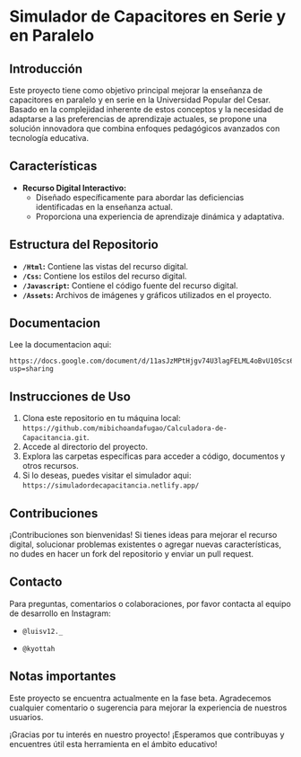 # Simulador de Capacitores en Serie y en Paralelo

## Introducción

Este proyecto tiene como objetivo principal mejorar la enseñanza de capacitores en paralelo y en serie en la Universidad Popular del Cesar. Basado en la complejidad inherente de estos conceptos y la necesidad de adaptarse a las preferencias de aprendizaje actuales, se propone una solución innovadora que combina enfoques pedagógicos avanzados con tecnología educativa.

## Características

- **Recurso Digital Interactivo:**
  - Diseñado específicamente para abordar las deficiencias identificadas en la enseñanza actual.
  - Proporciona una experiencia de aprendizaje dinámica y adaptativa.

## Estructura del Repositorio

- **`/Html`:** Contiene las vistas del recurso digital.
- **`/Css`:** Contiene los estilos del recurso digital.
- **`/Javascript`:** Contiene el código fuente del recurso digital.
- **`/Assets`:** Archivos de imágenes y gráficos utilizados en el proyecto.

## Documentacion
Lee la documentacion aqui:

```
https://docs.google.com/document/d/11asJzMPtHjgv74U3lagFELML4oBvU10Scs6OGg9r6LI/edit?usp=sharing
```

## Instrucciones de Uso

1. Clona este repositorio en tu máquina local: `https://github.com/mibichoandafugao/Calculadora-de-Capacitancia.git`.
2. Accede al directorio del proyecto.
3. Explora las carpetas específicas para acceder a código, documentos y otros recursos.
4. Si lo deseas, puedes visitar el simulador aqui: `https://simuladordecapacitancia.netlify.app/`

## Contribuciones

¡Contribuciones son bienvenidas! Si tienes ideas para mejorar el recurso digital, solucionar problemas existentes o agregar nuevas características, no dudes en hacer un fork del repositorio y enviar un pull request.

## Contacto

Para preguntas, comentarios o colaboraciones, por favor contacta al equipo de desarrollo en Instagram:

* `@luisv12._`

* `@kyottah`

## Notas importantes

Este proyecto se encuentra actualmente en la fase beta. Agradecemos cualquier comentario o sugerencia para mejorar la experiencia de nuestros usuarios.

¡Gracias por tu interés en nuestro proyecto! ¡Esperamos que contribuyas y encuentres útil esta herramienta en el ámbito educativo!
